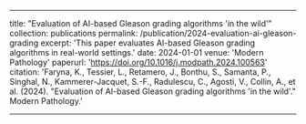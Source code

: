 
---

title: "Evaluation of AI-based Gleason grading algorithms 'in the wild'"
collection: publications
permalink: /publication/2024-evaluation-ai-gleason-grading
excerpt: 'This paper evaluates AI-based Gleason grading algorithms in real-world settings.'
date: 2024-01-01
venue: 'Modern Pathology'
paperurl: 'https://doi.org/10.1016/j.modpath.2024.100563'
citation: 'Faryna, K., Tessier, L., Retamero, J., Bonthu, S., Samanta, P., Singhal, N., Kammerer-Jacquet, S.-F., Radulescu, C., Agosti, V., Collin, A., et al. (2024). &quot;Evaluation of AI-based Gleason grading algorithms 'in the wild'.&quot; Modern Pathology.'

---

